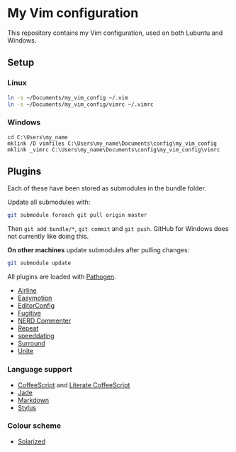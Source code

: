 # My Vim configuration

This repository contains my Vim configuration, used on both Lubuntu and
Windows.


## Setup

### Linux

```bash
ln -s ~/Documents/my_vim_config ~/.vim
ln -s ~/Documents/my_vim_config/vimrc ~/.vimrc
```


### Windows

```
cd C:\Users\my_name
mklink /D vimfiles C:\Users\my_name\Documents\config\my_vim_config
mklink _vimrc C:\Users\my_name\Documents\config\my_vim_config\vimrc
```


## Plugins

Each of these have been stored as submodules in the bundle folder.

Update all submodules with:

```bash
git submodule foreach git pull origin master
```

Then `git add bundle/*`, `git commit` and `git push`.
GitHub for Windows does not currently like doing this.

**On other machines** update submodules after pulling changes:

```bash
git submodule update
```

All plugins are loaded with
[Pathogen](https://github.com/tpope/vim-pathogen).

- [Airline](https://github.com/bling/vim-airline)
- [Easymotion](https://github.com/Lokaltog/vim-easymotion)
- [EditorConfig](https://github.com/editorconfig/editorconfig-vim)
- [Fugitive](https://github.com/tpope/vim-fugitive)
- [NERD Commenter](https://github.com/scrooloose/nerdcommenter)
- [Repeat](https://github.com/tpope/vim-repeat)
- [speeddating](https://github.com/tpope/vim-speeddating)
- [Surround](https://github.com/tpope/vim-surround)
- [Unite](https://github.com/Shougo/unite.vim)


### Language support

- [CoffeeScript](https://github.com/kchmck/vim-coffee-script) and
  [Literate CoffeeScript](https://github.com/mintplant/vim-literate-coffeescript)
- [Jade](https://github.com/digitaltoad/vim-jade)
- [Markdown](https://github.com/tpope/vim-markdown)
- [Stylus](https://github.com/wavded/vim-stylus)


### Colour scheme

- [Solarized](https://github.com/altercation/solarized)
